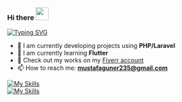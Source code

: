 ### Hi there <img width="30px" height="30px" src="https://media.giphy.com/media/hvRJCLFzcasrR4ia7z/giphy.gif"/>
[![Typing SVG](https://readme-typing-svg.demolab.com?font=&weight=800&size=30&duration=800&pause=1000&color=5394EF&vCenter=true&random=false&width=435&lines=Welcome+to+my+profile!;My+name+is+Mustafa+and..;I'm+a+Software+Developer+)](https://git.io/typing-svg)

- 🔭 I am currently developing projects using **PHP/Laravel**
- 🌱 I am currently learning **Flutter**
- 📍 Check out my works on my <a href="https://www.fiverr.com/mustafa_guner" target="_blank">Fiverr account </a>
- 📫 How to reach me: **mustafaguner235@gmail.com**

<!--![YOURNAME github stats](https://github-readme-stats.vercel.app/api?username=mustafa-guner&show_icons=true&hide_border=false)-->
<!-- ![YOURNAME github stats](https://github-readme-stats-qjhg.vercel.app/api?username=mustafa-guner&show_icons=true&hide_border=false) -->

[![My Skills](https://skillicons.dev/icons?i=js,html,css,bootstrap,react,vuejs,laravel,php,nodejs,expressjs)](https://skillicons.dev) <br>
[![My Skills](https://skillicons.dev/icons?i=jquery,postman,gitlab,mysql,mongodb,gitlab,git,linux,phpstorm,vscode)](https://skillicons.dev)


